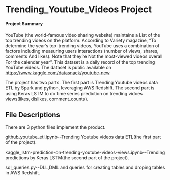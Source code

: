 # Trending_Youtube_Videos Project
#### Project Summary
YouTube (the world-famous video sharing website) maintains a List of the top trending videos on the platform. According to Variety magazine, “To determine the year’s top-trending videos, YouTube uses a combination of factors including measuring users interactions (number of views, shares, comments And likes). Note that they’re Not the most-viewed videos overall For the calendar year”.
This dataset is a daily record of the top trending YouTube videos. The dataset is public available on https://www.kaggle.com/datasnaek/youtube-new


The project has two parts. The first part is Trending Youtube videos data ETL by Spark and python, leveraging AWS Redshift. The second part is using Keras LSTM to do time series prediction on trending vidoes views(likes, dislikes, comment_counts).


## File Descriptions
There are 3 python files implement the product.

github_youtube_etl.ipynb--Trending Youtube videos data ETL(the first part of the project).

kaggle_lstm-prediction-on-trending-youtube-videos-views.ipynb--Trending predictions by Keras LSTM(the second part of the project).

sql_queries.py--DLL,DML and queries for creating tables and droping tables in AWS Redshift.


